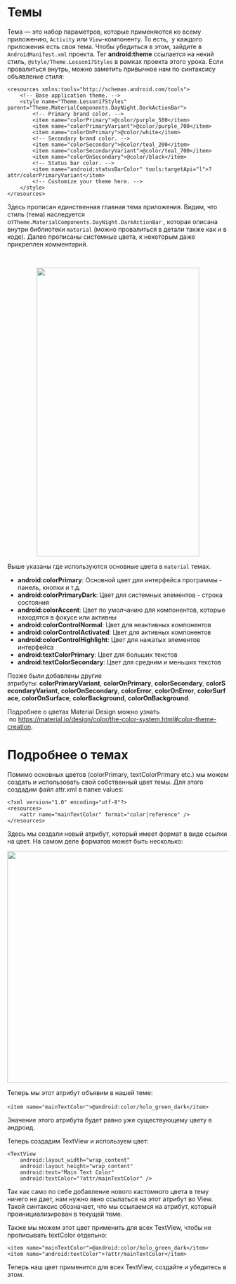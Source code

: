 <h1>Темы</h1>

<p>Тема — это набор параметров, которые применяются ко всему приложению, <code>Activity</code> или <code>View</code>-компоненту. То есть,  у каждого приложения есть своя тема. Чтобы убедиться в этом, зайдите в <code>AndroidManifest.xml</code> проекта. Тег <strong>android:theme</strong> ссылается на некий стиль, <code>@style/Theme.Lesson17Styles</code> в рамках проекта этого урока. Если провалиться внутрь, можно заметить привычное нам по синтаксису объявление стиля:</p>

<pre><code>&lt;resources xmlns:tools="http://schemas.android.com/tools"&gt;
    &lt;!-- Base application theme. --&gt;
    &lt;style name="Theme.Lesson17Styles" parent="Theme.MaterialComponents.DayNight.DarkActionBar"&gt;
        &lt;!-- Primary brand color. --&gt;
        &lt;item name="colorPrimary"&gt;@color/purple_500&lt;/item&gt;
        &lt;item name="colorPrimaryVariant"&gt;@color/purple_700&lt;/item&gt;
        &lt;item name="colorOnPrimary"&gt;@color/white&lt;/item&gt;
        &lt;!-- Secondary brand color. --&gt;
        &lt;item name="colorSecondary"&gt;@color/teal_200&lt;/item&gt;
        &lt;item name="colorSecondaryVariant"&gt;@color/teal_700&lt;/item&gt;
        &lt;item name="colorOnSecondary"&gt;@color/black&lt;/item&gt;
        &lt;!-- Status bar color. --&gt;
        &lt;item name="android:statusBarColor" tools:targetApi="l"&gt;?attr/colorPrimaryVariant&lt;/item&gt;
        &lt;!-- Customize your theme here. --&gt;
    &lt;/style&gt;
&lt;/resources&gt;</code></pre>

<p>Здесь прописан единственная главная тема приложения. Видим, что стиль (тема) наследуется от<code>Theme.MaterialComponents.DayNight.DarkActionBar</code> , которая описана внутри библиотеки <code>material</code> (можно провалиться в детали также как и в коде). Далее прописаны системные цвета, к некоторым даже прикреплен комментарий. </p>

<p> </p>

<p style="text-align: center;"><img alt="" height="658" name="image.png" src="https://ucarecdn.com/a84c114c-73e5-4176-830e-f53505093af1/" width="370"></p>

<p>Выше указаны где используются основные цвета в <code>material</code> темах.</p>

<ul>
	<li><strong>android:colorPrimary</strong>: Основной цвет для интерфейса программы - панель, кнопки и т.д.</li>
	<li><strong>android:colorPrimaryDark</strong>: Цвет для системных элементов - строка состояния</li>
	<li><strong>android:colorAccent</strong>: Цвет по умолчанию для компонентов, которые находятся в фокусе или активны</li>
	<li><strong>android:colorControlNormal</strong>: Цвет для неактивных компонентов</li>
	<li><strong>android:colorControlActivated</strong>: Цвет для активных компонентов</li>
	<li><strong>android:colorControlHighlight</strong>: Цвет для нажатых элементов интерфейса</li>
	<li><strong>android:textColorPrimary</strong>: Цвет для больших текстов</li>
	<li><strong>android:textColorSecondary</strong>: Цвет для средним и меньших текстов</li>
</ul>

<p>Позже были добавлены другие атрибуты: <strong>colorPrimaryVariant</strong>, <strong>colorOnPrimary</strong>, <strong>colorSecondary</strong>, <strong>colorSecondaryVariant</strong>, <strong>colorOnSecondary</strong>, <strong>colorError</strong>, <strong>colorOnError</strong>, <strong>colorSurface</strong>, <strong>colorOnSurface</strong>, <strong>colorBackground</strong>, <strong>colorOnBackground</strong>.</p>

<p>Подробнее о цветах Material Design можно узнать  по <a href="https://material.io/design/color/the-color-system.html#color-theme-creation" rel="noopener noreferrer nofollow">https://material.io/design/color/the-color-system.html#color-theme-creation</a>.</p>




<h1>Подробнее о темах</h1>

<p>Помимо основных цветов (colorPrimary, textColorPrimary etc.) мы можем создать и использовать свой собственный цвет темы. Для этого создадим файл attr.xml в папке values:</p>

<pre><code>&lt;?xml version="1.0" encoding="utf-8"?&gt;
&lt;resources&gt;
    &lt;attr name="mainTextColor" format="color|reference" /&gt;
&lt;/resources&gt;</code></pre>

<p>Здесь мы создали новый атрибут, который имеет формат в виде ссылки на цвет. На самом деле форматов может быть несколько:</p>

<p><img alt="" height="528" name="image.png" src="https://ucarecdn.com/2727d5bb-7fc6-4745-baee-51d9077a1fa6/" width="1226"></p>

<p>Теперь мы этот атрибут объявим в нашей теме:</p>

<p><code>&lt;item name="mainTextColor"&gt;@android:color/holo_green_dark&lt;/item&gt;</code> </p>

<p>Значение этого атрибута будет равно уже существующему цвету в андроид. </p>

<p>Теперь создадим TextView и используем цвет:</p>

<pre><code>&lt;TextView
    android:layout_width="wrap_content"
    android:layout_height="wrap_content"
    android:text="Main Text Color"
    android:textColor="?attr/mainTextColor" /&gt;</code></pre>

<p>Так как само по себе добавление нового кастомного цвета в тему ничего не дает, нам нужно явно ссылаться на этот атрибут во View. Такой синтаксис обозначает, что мы ссылаемся на атрибут, который проинициализирован в текущей теме.</p>

<p>Также мы можем этот цвет применить для всех TextView, чтобы не прописывать textColor отдельно:</p>

<pre><code>&lt;item name="mainTextColor"&gt;@android:color/holo_green_dark&lt;/item&gt;
&lt;item name="android:textColor"&gt;?attr/mainTextColor&lt;/item&gt;</code></pre>

<p>Теперь наш цвет применится для всех TextView, создайте и убедитесь в этом.</p>


